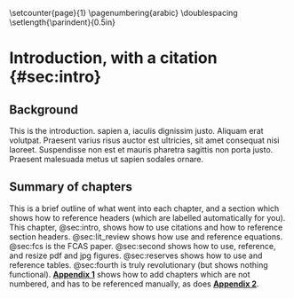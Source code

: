 \setcounter{page}{1}
\pagenumbering{arabic}
\doublespacing
\setlength{\parindent}{0.5in}

<!--
Comments
-->

# Introduction, with a citation {#sec:intro}

## Background

This is the introduction.  sapien a, iaculis dignissim justo. Aliquam erat volutpat. Praesent varius risus auctor est ultricies, sit amet consequat nisi laoreet. Suspendisse non est et mauris pharetra sagittis non porta justo. Praesent malesuada metus ut sapien sodales ornare.

## Summary of chapters

<!--
For italic, add _ on either side of the text
For bold, add ** on either side of the text
For bold and italic, add _** on either side of the text
-->

This is a brief outline of what went into each chapter, and a section which shows how to reference headers (which are labelled automatically for you). This chapter, @sec:intro, shows how to use citations and how to reference section headers. @sec:lit_review shows how use and reference equations. @sec:fcs is the FCAS  paper. @sec:second shows how to use, reference, and resize pdf and jpg figures. @sec:reserves shows how to use and reference tables. @sec:fourth is truly revolutionary (but shows nothing functional). **[Appendix 1](#appendix-1-some-extra-stuff)** shows how to add chapters which are not numbered, and has to be referenced manually, as does **[Appendix 2](#appendix-2-some-more-extra-stuff)**. 


